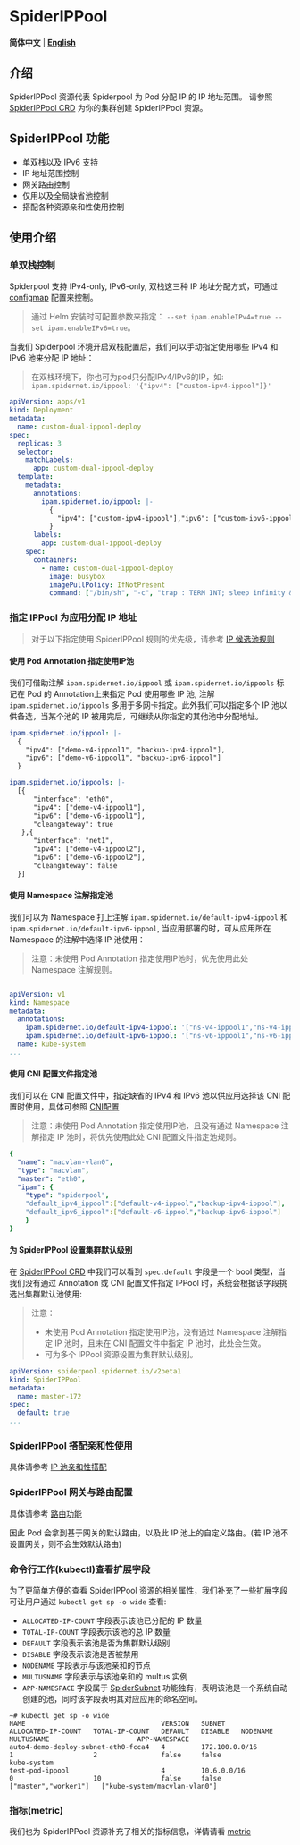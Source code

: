# SpiderIPPool

**简体中文** | [**English**](./spider-ippool.md)

## 介绍

SpiderIPPool 资源代表 Spiderpool 为 Pod 分配 IP 的 IP 地址范围。 请参照 [SpiderIPPool CRD](./../reference/crd-spiderippool.md) 为你的集群创建 SpiderIPPool 资源。

## SpiderIPPool 功能

- 单双栈以及 IPv6 支持
- IP 地址范围控制
- 网关路由控制
- 仅用以及全局缺省池控制
- 搭配各种资源亲和性使用控制

## 使用介绍

### 单双栈控制

Spiderpool 支持 IPv4-only, IPv6-only, 双栈这三种 IP 地址分配方式，可通过 [configmap](./../reference/configmap.md) 配置来控制。

> 通过 Helm 安装时可配置参数来指定： `--set ipam.enableIPv4=true --set ipam.enableIPv6=true`。

当我们 Spiderpool 环境开启双栈配置后，我们可以手动指定使用哪些 IPv4 和 IPv6 池来分配 IP 地址：

> 在双栈环境下，你也可为pod只分配IPv4/IPv6的IP，如: `ipam.spidernet.io/ippool: '{"ipv4": ["custom-ipv4-ippool"]}'`

```yaml
apiVersion: apps/v1
kind: Deployment
metadata:
  name: custom-dual-ippool-deploy
spec:
  replicas: 3
  selector:
    matchLabels:
      app: custom-dual-ippool-deploy
  template:
    metadata:
      annotations:
        ipam.spidernet.io/ippool: |-
          {
            "ipv4": ["custom-ipv4-ippool"],"ipv6": ["custom-ipv6-ippool"]
          }
      labels:
        app: custom-dual-ippool-deploy
    spec:
      containers:
        - name: custom-dual-ippool-deploy
          image: busybox
          imagePullPolicy: IfNotPresent
          command: ["/bin/sh", "-c", "trap : TERM INT; sleep infinity & wait"]
```


### 指定 IPPool 为应用分配 IP 地址

> 对于以下指定使用 SpiderIPPool 规则的优先级，请参考 [IP 候选池规则](./../concepts/ipam-zh_CN.md#获取候选池)

#### 使用 Pod Annotation 指定使用IP池

我们可借助注解 `ipam.spidernet.io/ippool` 或 `ipam.spidernet.io/ippools` 标记在 Pod 的 Annotation上来指定 Pod 使用哪些 IP 池, 注解 `ipam.spidernet.io/ippools` 多用于多网卡指定。此外我们可以指定多个 IP 池以供备选，当某个池的 IP 被用完后，可继续从你指定的其他池中分配地址。

```yaml
ipam.spidernet.io/ippool: |-
  {
    "ipv4": ["demo-v4-ippool1", "backup-ipv4-ippool"],
    "ipv6": ["demo-v6-ippool1", "backup-ipv6-ippool"]
  }
```

```yaml
ipam.spidernet.io/ippools: |-
  [{
      "interface": "eth0",
      "ipv4": ["demo-v4-ippool1"],
      "ipv6": ["demo-v6-ippool1"],
      "cleangateway": true
   },{
      "interface": "net1",
      "ipv4": ["demo-v4-ippool2"],
      "ipv6": ["demo-v6-ippool2"],
      "cleangateway": false
  }]
```

#### 使用 Namespace 注解指定池

我们可以为 Namespace 打上注解 `ipam.spidernet.io/default-ipv4-ippool` 和 `ipam.spidernet.io/default-ipv6-ippool`, 当应用部署的时，可从应用所在 Namespace 的注解中选择 IP 池使用：

> 注意：未使用 Pod Annotation 指定使用IP池时，优先使用此处 Namespace 注解规则。

```yaml

apiVersion: v1
kind: Namespace
metadata:
  annotations:
    ipam.spidernet.io/default-ipv4-ippool: '["ns-v4-ippool1","ns-v4-ippool2"]'
    ipam.spidernet.io/default-ipv6-ippool: '["ns-v6-ippool1","ns-v6-ippool2"]'
  name: kube-system
...
```

#### 使用 CNI 配置文件指定池

我们可以在 CNI 配置文件中，指定缺省的 IPv4 和 IPv6 池以供应用选择该 CNI 配置时使用，具体可参照 [CNI配置](./../reference/plugin-ipam.md)

> 注意：未使用 Pod Annotation 指定使用IP池，且没有通过 Namespace 注解指定 IP 池时，将优先使用此处 CNI 配置文件指定池规则。

```yaml
{
  "name": "macvlan-vlan0",
  "type": "macvlan",
  "master": "eth0",
  "ipam": {
    "type": "spiderpool",
    "default_ipv4_ippool":["default-v4-ippool","backup-ipv4-ippool"],
    "default_ipv6_ippool":["default-v6-ippool","backup-ipv6-ippool"]
    }
}
```

#### 为 SpiderIPPool 设置集群默认级别

在 [SpiderIPPool CRD](./../reference/crd-spiderippool.md) 中我们可以看到 `spec.default` 字段是一个 bool 类型，当我们没有通过 Annotation 或 CNI 配置文件指定 IPPool 时，系统会根据该字段挑选出集群默认池使用:

> 注意：
>
> - 未使用 Pod Annotation 指定使用IP池，没有通过 Namespace 注解指定 IP 池时，且未在 CNI 配置文件中指定 IP 池时，此处会生效。
> - 可为多个 IPPool 资源设置为集群默认级别。 

```yaml
apiVersion: spiderpool.spidernet.io/v2beta1
kind: SpiderIPPool
metadata:
  name: master-172
spec:
  default: true
...
```

### SpiderIPPool 搭配亲和性使用

具体请参考 [IP 池亲和性搭配](./spider-affinity-zh_CN.md)

### SpiderIPPool 网关与路由配置

具体请参考 [路由功能](./route-zh_CN.md)

因此 Pod 会拿到基于网关的默认路由，以及此 IP 池上的自定义路由。(若 IP 池不设置网关，则不会生效默认路由)

### 命令行工作(kubectl)查看扩展字段

为了更简单方便的查看 SpiderIPPool 资源的相关属性，我们补充了一些扩展字段可让用户通过 `kubectl get sp -o wide` 查看:

- `ALLOCATED-IP-COUNT` 字段表示该池已分配的 IP 数量
- `TOTAL-IP-COUNT` 字段表示该池的总 IP 数量
- `DEFAULT` 字段表示该池是否为集群默认级别
- `DISABLE` 字段表示该池是否被禁用
- `NODENAME` 字段表示与该池亲和的节点
- `MULTUSNAME` 字段表示与该池亲和的 multus 实例
- `APP-NAMESPACE` 字段属于 [SpiderSubnet](./spider-subnet-zh_CN.md) 功能独有，表明该池是一个系统自动创建的池，同时该字段表明其对应应用的命名空间。

```shell
~# kubectl get sp -o wide  
NAME                                  VERSION   SUBNET                    ALLOCATED-IP-COUNT   TOTAL-IP-COUNT   DEFAULT   DISABLE   NODENAME               MULTUSNAME                      APP-NAMESPACE
auto4-demo-deploy-subnet-eth0-fcca4   4         172.100.0.0/16            1                    2                false     false                                                            kube-system
test-pod-ippool                       4         10.6.0.0/16               0                    10               false     false     ["master","worker1"]   ["kube-system/macvlan-vlan0"]   
```

### 指标(metric)

我们也为 SpiderIPPool 资源补充了相关的指标信息，详情请看 [metric](./../reference/metrics.md)
